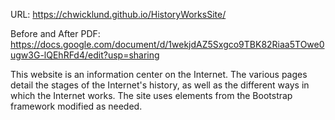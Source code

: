 URL:
https://chwicklund.github.io/HistoryWorksSite/

Before and After PDF:
https://docs.google.com/document/d/1wekjdAZ5Sxgco9TBK82Riaa5TOwe0ugw3G-lQEhRFd4/edit?usp=sharing

This website is an information center on the Internet. The various pages detail the stages of the 
Internet's history, as well as the different ways in which the Internet works. The site uses elements 
from the Bootstrap framework modified as needed. 

